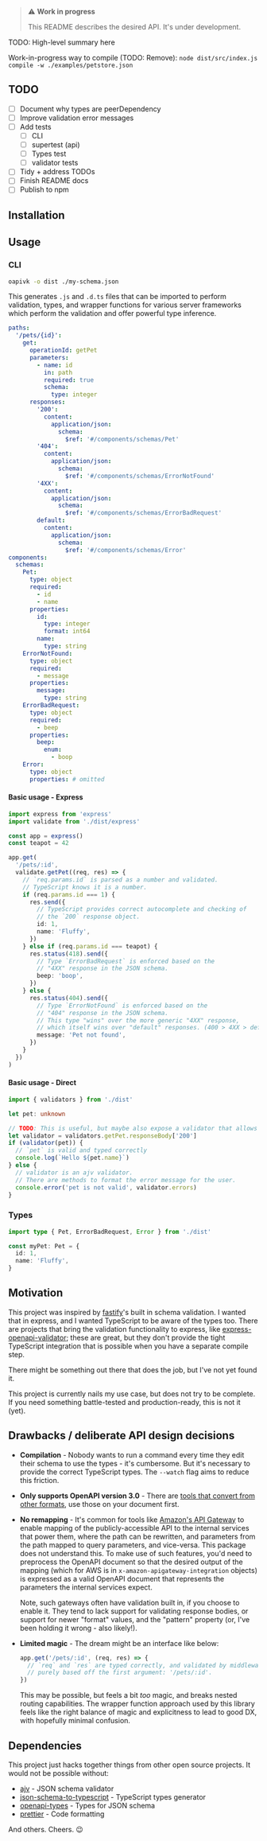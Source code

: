 > ⚠️ **Work in progress**
>
> This README describes the desired API. It's under development.

TODO: High-level summary here

Work-in-progress way to compile (TODO: Remove):
`node dist/src/index.js compile -w ./examples/petstore.json`

## TODO

- [ ] Document why types are peerDependency
- [ ] Improve validation error messages
- [ ] Add tests
  - [ ] CLI
  - [ ] supertest (api)
  - [ ] Types test
  - [ ] validator tests
- [ ] Tidy + address TODOs
- [ ] Finish README docs
- [ ] Publish to npm

## Installation

## Usage

### CLI

```sh
oapivk -o dist ./my-schema.json
```

This generates `.js` and `.d.ts` files that can be imported to perform validation, types, and wrapper functions for various server frameworks which perform the validation and offer powerful type inference.

```yaml
paths:
  '/pets/{id}':
    get:
      operationId: getPet
      parameters:
        - name: id
          in: path
          required: true
          schema:
            type: integer
      responses:
        '200':
          content:
            application/json:
              schema:
                $ref: '#/components/schemas/Pet'
        '404':
          content:
            application/json:
              schema:
                $ref: '#/components/schemas/ErrorNotFound'
        '4XX':
          content:
            application/json:
              schema:
                $ref: '#/components/schemas/ErrorBadRequest'
        default:
          content:
            application/json:
              schema:
                $ref: '#/components/schemas/Error'
components:
  schemas:
    Pet:
      type: object
      required:
        - id
        - name
      properties:
        id:
          type: integer
          format: int64
        name:
          type: string
    ErrorNotFound:
      type: object
      required:
        - message
      properties:
        message:
          type: string
    ErrorBadRequest:
      type: object
      required:
        - beep
      properties:
        beep:
          enum:
            - boop
    Error:
      type: object
      properties: # omitted
```

#### Basic usage - Express

```ts
import express from 'express'
import validate from './dist/express'

const app = express()
const teapot = 42

app.get(
  '/pets/:id',
  validate.getPet((req, res) => {
    // `req.params.id` is parsed as a number and validated.
    // TypeScript knows it is a number.
    if (req.params.id === 1) {
      res.send({
        // TypeScript provides correct autocomplete and checking of
        // the `200` response object.
        id: 1,
        name: 'Fluffy',
      })
    } else if (req.params.id === teapot) {
      res.status(418).send({
        // Type `ErrorBadRequest` is enforced based on the
        // "4XX" response in the JSON schema.
        beep: 'boop',
      })
    } else {
      res.status(404).send({
        // Type `ErrorNotFound` is enforced based on the
        // "404" response in the JSON schema.
        // This type "wins" over the more generic "4XX" response,
        // which itself wins over "default" responses. (400 > 4XX > default)
        message: 'Pet not found',
      })
    }
  })
)
```

<!-- TODO: Tidy heading structure of this doc -->

#### Basic usage - Direct

```ts
import { validators } from './dist'

let pet: unknown

// TODO: This is useful, but maybe also expose a validator that allows you to just pass a status as a function argument, so "402" would work for "4XX" schema
let validator = validators.getPet.responseBody['200']
if (validator(pet)) {
  // `pet` is valid and typed correctly
  console.log(`Hello ${pet.name}`)
} else {
  // validator is an ajv validator.
  // There are methods to format the error message for the user.
  console.error('pet is not valid', validator.errors)
}
```

### Types

```ts
import type { Pet, ErrorBadRequest, Error } from './dist'

const myPet: Pet = {
  id: 1,
  name: 'Fluffy',
}
```

## Motivation

This project was inspired by [fastify](https://www.fastify.io/)'s built in schema validation. I wanted that in express, and I wanted TypeScript to be aware of the types too. There are projects that bring the validation functionality to express, like [express-openapi-validator](https://www.npmjs.com/package/express-openapi-validator); these are great, but they don't provide the tight TypeScript integration that is possible when you have a separate compile step.

There might be something out there that does the job, but I've not yet found it.

This project is currently nails my use case, but does not try to be complete. If you need something battle-tested and production-ready, this is not it (yet).

## Drawbacks / deliberate API design decisions

- **Compilation** - Nobody wants to run a command every time they edit their schema to use the types - it's cumbersome. But it's necessary to provide the correct TypeScript types. The `--watch` flag aims to reduce this friction.
- **Only supports OpenAPI version 3.0** - There are [tools that convert from other formats](https://www.npmjs.com/package/api-spec-converter), use those on your document first.
- **No remapping** - It's common for tools like [Amazon's API Gateway](https://aws.amazon.com/api-gateway/) to enable mapping of the publicly-accessible API to the internal services that power them, where the path can be rewritten, and parameters from the path mapped to query parameters, and vice-versa. This package does not understand this. To make use of such features, you'd need to preprocess the OpenAPI document so that the desired output of the mapping (which for AWS is in `x-amazon-apigateway-integration` objects) is expressed as a valid OpenAPI document that represents the parameters the internal services expect.

  Note, such gateways often have validation built in, if you choose to enable it. They tend to lack support for validating response bodies, or support for newer "format" values, and the "pattern" property (or, I've been holding it wrong - also likely!).

- **Limited magic** - The dream might be an interface like below:

  ```ts
  app.get('/pets/:id', (req, res) => {
    // `req` and `res` are typed correctly, and validated by middleware
    // purely based off the first argument: '/pets/:id'.
  })
  ```

  This may be possible, but feels a bit _too_ magic, and breaks nested routing capabilities. The wrapper function approach used by this library feels like the right balance of magic and explicitness to lead to good DX, with hopefully minimal confusion.

## Dependencies

This project just hacks together things from other open source projects. It would not be possible without:

- [ajv](https://www.npmjs.com/package/ajv) - JSON schema validator
- [json-schema-to-typescript](https://www.npmjs.com/package/json-schema-to-typescript) - TypeScript types generator
- [openapi-types](https://www.npmjs.com/package/openapi-types) - Types for JSON schema
- [prettier](https://www.npmjs.com/package/prettier) - Code formatting

And others. Cheers. 😉
